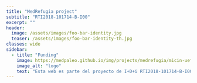 ```yaml
---
title: "MedRefugia project"
subtitle: "RTI2018-101714-B-I00"
excerpt: ""
header:
  image: /assets/images/foo-bar-identity.jpg
  teaser: /assets/images/foo-bar-identity-th.jpg
classes: wide
sidebar:
  - title: "Funding"
    image: https://medpaleo.github.io/img/projects/medrefugia/micin-uefeder-aeig.png
    image_alt: "logo"
    text: "Esta web es parte del proyecto de I+D+i RTI2018-101714-B-I00 financiada por MCIN/ AEI/10.13039/501100011033/ y FEDER “Una manera de hacer Europa."
---
```

